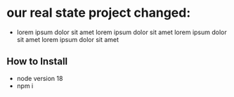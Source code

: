 # our real state project changed:
- lorem ipsum dolor sit amet  lorem ipsum dolor sit amet  lorem ipsum dolor sit amet  lorem ipsum dolor sit amet 

## How to Install
- node version 18
- npm i
